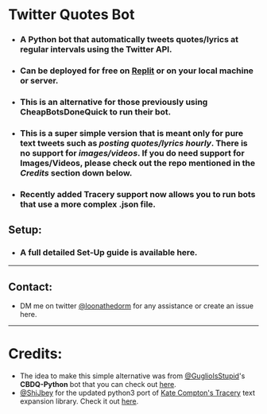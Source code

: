 # Twitter Quotes Bot

* ### A Python bot that automatically tweets quotes/lyrics at regular intervals using the Twitter API.
* ### Can be deployed for free on [Replit](https://replit.com) or on your local machine or server.
* ### This is an alternative for those previously using CheapBotsDoneQuick to run their bot.
* ### This is a super simple version that is meant only for pure text tweets such as *posting quotes/lyrics hourly*. There is no support for *images/videos*. If you do need support for Images/Videos, please check out the repo mentioned in the *Credits* section down below.
* ### Recently added Tracery support now allows you to run bots that use a more complex .json file.

## Setup:

- ### A full detailed Set-Up guide is available here.
---

## Contact: 
- DM me on twitter [@loonathedorm](https://twitter.com/loonathedorm) for any assistance or create an issue here.

---

# Credits:
- The idea to make this simple alternative was from [@GuglioIsStupid](https://github.com/GuglioIsStupid/)'s **CBDQ-Python** bot that you can check out [here](https://github.com/GuglioIsStupid/CBDQ-Python).
- [@ShiJbey](https://github.com/ShiJbey) for the updated python3 port of [Kate Compton's Tracery](https://github.com/galaxykate/tracery/tree/tracery2) text expansion library. Check it out [here](https://github.com/ShiJbey/pytracery3).
